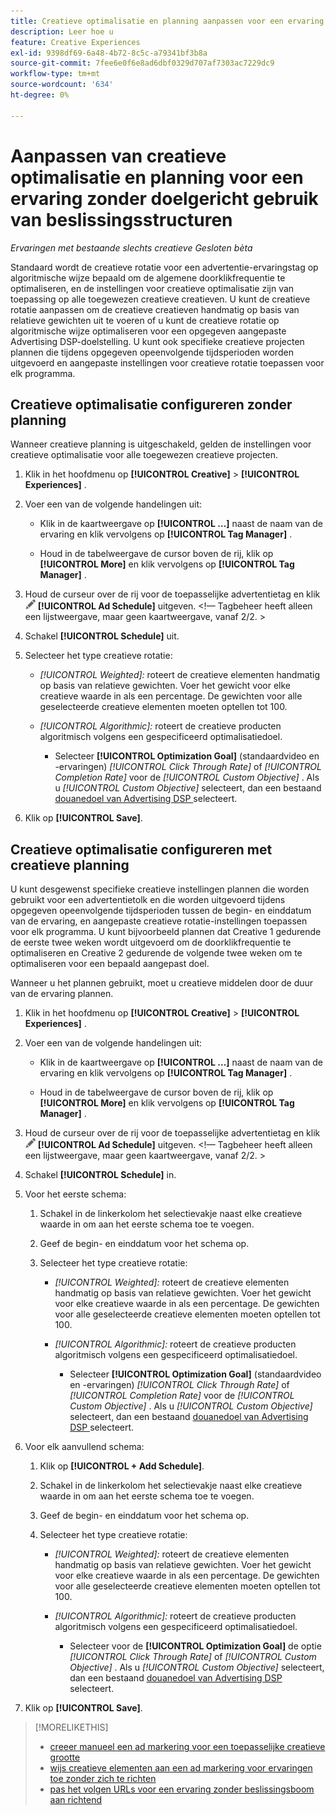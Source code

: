 ```yaml
---
title: Creatieve optimalisatie en planning aanpassen voor een ervaring
description: Leer hoe u
feature: Creative Experiences
exl-id: 9398df69-6a48-4b72-8c5c-a79341bf3b8a
source-git-commit: 7fee6e0f6e8ad6dbf0329d707af7303ac7229dc9
workflow-type: tm+mt
source-wordcount: '634'
ht-degree: 0%

---
```


# Aanpassen van creatieve optimalisatie en planning voor een ervaring zonder doelgericht gebruik van beslissingsstructuren

*Ervaringen met bestaande slechts creatieve*
*Gesloten bèta*

Standaard wordt de creatieve rotatie voor een advertentie-ervaringstag op algoritmische wijze bepaald om de algemene doorklikfrequentie te optimaliseren, en de instellingen voor creatieve optimalisatie zijn van toepassing op alle toegewezen creatieve creatieven. U kunt de creatieve rotatie aanpassen om de creatieve creatieven handmatig op basis van relatieve gewichten uit te voeren of u kunt de creatieve rotatie op algoritmische wijze optimaliseren voor een opgegeven aangepaste Advertising DSP-doelstelling. U kunt ook specifieke creatieve projecten plannen die tijdens opgegeven opeenvolgende tijdsperioden worden uitgevoerd en aangepaste instellingen voor creatieve rotatie toepassen voor elk programma.

## Creatieve optimalisatie configureren zonder planning

Wanneer creatieve planning is uitgeschakeld, gelden de instellingen voor creatieve optimalisatie voor alle toegewezen creatieve projecten.

1. Klik in het hoofdmenu op **[!UICONTROL Creative]** > **[!UICONTROL Experiences]** .

1. Voer een van de volgende handelingen uit:

   * Klik in de kaartweergave op **[!UICONTROL ...]** naast de naam van de ervaring en klik vervolgens op **[!UICONTROL Tag Manager]** .

   * Houd in de tabelweergave de cursor boven de rij, klik op **[!UICONTROL More]** en klik vervolgens op **[!UICONTROL Tag Manager]** .

1. Houd de curseur over de rij voor de toepasselijke advertentietag en klik ![ het Programma van de Toevoegen ](/help/creative/assets/edit-gray.png " het volgen URLs ") **[!UICONTROL Ad Schedule]** uitgeven. <!-- For targeted experiences, this is "Edit Schedules" -->&lt;!— Tagbeheer heeft alleen een lijstweergave, maar geen kaartweergave, vanaf 2/2. >

1. Schakel **[!UICONTROL Schedule]** uit.

1. Selecteer het type creatieve rotatie:

   * *[!UICONTROL Weighted]:* roteert de creatieve elementen handmatig op basis van relatieve gewichten. Voer het gewicht voor elke creatieve waarde in als een percentage. De gewichten voor alle geselecteerde creatieve elementen moeten optellen tot 100.

   * *[!UICONTROL Algorithmic]:* roteert de creatieve producten algoritmisch volgens een gespecificeerd optimalisatiedoel.

      * Selecteer **[!UICONTROL Optimization Goal]** (standaardvideo en -ervaringen) *[!UICONTROL Click Through Rate]* of *[!UICONTROL Completion Rate]* voor de *[!UICONTROL Custom Objective]* .  Als u *[!UICONTROL Custom Objective]* selecteert, dan een bestaand [ douanedoel van Advertising DSP ](/help/dsp/optimization/custom-goal.md) selecteert.<!-- Verify -->

1. Klik op **[!UICONTROL Save]**.

## Creatieve optimalisatie configureren met creatieve planning

U kunt desgewenst specifieke creatieve instellingen plannen die worden gebruikt voor een advertentietolk en die worden uitgevoerd tijdens opgegeven opeenvolgende tijdsperioden tussen de begin- en einddatum van de ervaring, en aangepaste creatieve rotatie-instellingen toepassen voor elk programma. U kunt bijvoorbeeld plannen dat Creative 1 gedurende de eerste twee weken wordt uitgevoerd om de doorklikfrequentie te optimaliseren en Creative 2 gedurende de volgende twee weken om te optimaliseren voor een bepaald aangepast doel.

Wanneer u het plannen gebruikt, moet u creatieve middelen door de duur van de ervaring plannen.

1. Klik in het hoofdmenu op **[!UICONTROL Creative]** > **[!UICONTROL Experiences]** .

1. Voer een van de volgende handelingen uit:

   * Klik in de kaartweergave op **[!UICONTROL ...]** naast de naam van de ervaring en klik vervolgens op **[!UICONTROL Tag Manager]** .

   * Houd in de tabelweergave de cursor boven de rij, klik op **[!UICONTROL More]** en klik vervolgens op **[!UICONTROL Tag Manager]** .

1. Houd de curseur over de rij voor de toepasselijke advertentietag en klik ![ het Programma van de Toevoegen ](/help/creative/assets/edit-gray.png " het volgen URLs ") **[!UICONTROL Ad Schedule]** uitgeven. <!-- For targeted experiences, this is "Edit Schedules" -->&lt;!— Tagbeheer heeft alleen een lijstweergave, maar geen kaartweergave, vanaf 2/2. >

1. Schakel **[!UICONTROL Schedule]** in.

1. Voor het eerste schema:

   1. Schakel in de linkerkolom het selectievakje naast elke creatieve waarde in om aan het eerste schema toe te voegen.

   1. Geef de begin- en einddatum voor het schema op.

   1. Selecteer het type creatieve rotatie:

      * *[!UICONTROL Weighted]:* roteert de creatieve elementen handmatig op basis van relatieve gewichten. Voer het gewicht voor elke creatieve waarde in als een percentage. De gewichten voor alle geselecteerde creatieve elementen moeten optellen tot 100.

      * *[!UICONTROL Algorithmic]:* roteert de creatieve producten algoritmisch volgens een gespecificeerd optimalisatiedoel.

         * Selecteer **[!UICONTROL Optimization Goal]** (standaardvideo en -ervaringen) *[!UICONTROL Click Through Rate]* of *[!UICONTROL Completion Rate]* voor de *[!UICONTROL Custom Objective]* .  Als u *[!UICONTROL Custom Objective]* selecteert, dan een bestaand [ douanedoel van Advertising DSP ](/help/dsp/optimization/custom-goal.md) selecteert.<!-- Verify -->

1. Voor elk aanvullend schema:

   1. Klik op **[!UICONTROL + Add Schedule]**.

   1. Schakel in de linkerkolom het selectievakje naast elke creatieve waarde in om aan het eerste schema toe te voegen.

   1. Geef de begin- en einddatum voor het schema op.

   1. Selecteer het type creatieve rotatie:

      * *[!UICONTROL Weighted]:* roteert de creatieve elementen handmatig op basis van relatieve gewichten. Voer het gewicht voor elke creatieve waarde in als een percentage. De gewichten voor alle geselecteerde creatieve elementen moeten optellen tot 100.

      * *[!UICONTROL Algorithmic]:* roteert de creatieve producten algoritmisch volgens een gespecificeerd optimalisatiedoel.

         * Selecteer voor de **[!UICONTROL Optimization Goal]** de optie *[!UICONTROL Click Through Rate]* of *[!UICONTROL Custom Objective]* .  Als u *[!UICONTROL Custom Objective]* selecteert, dan een bestaand [ douanedoel van Advertising DSP ](/help/dsp/optimization/custom-goal.md) selecteert.<!-- Verify -->

1. Klik op **[!UICONTROL Save]**.

>[!MORELIKETHIS]
>
>* [ creeer manueel een ad markering voor een toepasselijke creatieve grootte ](/help/creative/experiences/experience-tag-create-manually.md)
>* [ wijs creatieve elementen aan een ad markering voor ervaringen toe zonder zich te richten ](experience-tag-assign-creatives.md)
>* [ pas het volgen URLs voor een ervaring zonder beslissingsboom aan richtend ](experience-tracking-urls-no-targeting.md)
